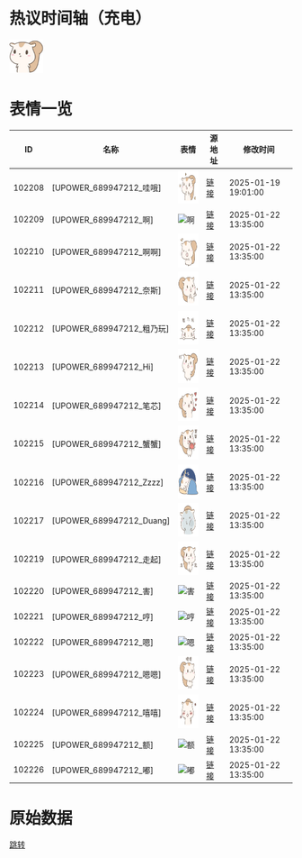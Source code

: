 # 热议时间轴（充电）

<img src="./cover.png" height="60" alt="cover" />

# 表情一览

|ID|名称|表情|源地址|修改时间|
|----|----|----|----|----|
|102208|[UPOWER_689947212_哇哦]|<img src="./pic/102208_%5BUPOWER_689947212_哇哦%5D.png" height="60" alt="哇哦"/>|[链接](https://i0.hdslb.com/bfs/garb/82c37d7683bbd3a7bd95630a3a7469f3e9fa42cd.png)|2025-01-19 19:01:00|
|102209|[UPOWER_689947212_啊]|<img src="./pic/102209_%5BUPOWER_689947212_啊%5D.png" height="60" alt="啊"/>|[链接](https://i0.hdslb.com/bfs/garb/26ed70ec95e400e86a208cecec7d5412b4620634.png)|2025-01-22 13:35:00|
|102210|[UPOWER_689947212_啊啊]|<img src="./pic/102210_%5BUPOWER_689947212_啊啊%5D.png" height="60" alt="啊啊"/>|[链接](https://i0.hdslb.com/bfs/garb/7eeb69266a202c9b37bbf66520550c5929daf4cd.png)|2025-01-22 13:35:00|
|102211|[UPOWER_689947212_奈斯]|<img src="./pic/102211_%5BUPOWER_689947212_奈斯%5D.png" height="60" alt="奈斯"/>|[链接](https://i0.hdslb.com/bfs/garb/6bd89877d13badf8a6c370f7b8e7907484d655bc.png)|2025-01-22 13:35:00|
|102212|[UPOWER_689947212_粗乃玩]|<img src="./pic/102212_%5BUPOWER_689947212_粗乃玩%5D.png" height="60" alt="粗乃玩"/>|[链接](https://i0.hdslb.com/bfs/garb/f06780e4da09277ba1c62406f6c41be3c1fd9647.png)|2025-01-22 13:35:00|
|102213|[UPOWER_689947212_Hi]|<img src="./pic/102213_%5BUPOWER_689947212_Hi%5D.png" height="60" alt="Hi"/>|[链接](https://i0.hdslb.com/bfs/garb/bf6a2077f7fa24a787b7e1a8862c2cb87f8420c8.png)|2025-01-22 13:35:00|
|102214|[UPOWER_689947212_笔芯]|<img src="./pic/102214_%5BUPOWER_689947212_笔芯%5D.png" height="60" alt="笔芯"/>|[链接](https://i0.hdslb.com/bfs/garb/0dceaeb9435dcf68a9a4c6892195af28be3e7edd.png)|2025-01-22 13:35:00|
|102215|[UPOWER_689947212_蟹蟹]|<img src="./pic/102215_%5BUPOWER_689947212_蟹蟹%5D.png" height="60" alt="蟹蟹"/>|[链接](https://i0.hdslb.com/bfs/garb/63c9db120a2cc1c6c5181b0af944856d12fa5b0b.png)|2025-01-22 13:35:00|
|102216|[UPOWER_689947212_Zzzz]|<img src="./pic/102216_%5BUPOWER_689947212_Zzzz%5D.png" height="60" alt="Zzzz"/>|[链接](https://i0.hdslb.com/bfs/garb/94e3ae98a25aa5bf7dbccbd04dcdf115a05caad2.png)|2025-01-22 13:35:00|
|102217|[UPOWER_689947212_Duang]|<img src="./pic/102217_%5BUPOWER_689947212_Duang%5D.png" height="60" alt="Duang"/>|[链接](https://i0.hdslb.com/bfs/garb/1896822c4e5972c452d3f0130fb406cc614ce616.png)|2025-01-22 13:35:00|
|102219|[UPOWER_689947212_走起]|<img src="./pic/102219_%5BUPOWER_689947212_走起%5D.png" height="60" alt="走起"/>|[链接](https://i0.hdslb.com/bfs/garb/7322912580e85bceaf69830d8af5889891a83fcd.png)|2025-01-22 13:35:00|
|102220|[UPOWER_689947212_害]|<img src="./pic/102220_%5BUPOWER_689947212_害%5D.png" height="60" alt="害"/>|[链接](https://i0.hdslb.com/bfs/garb/2a1450fe12be09de2e814ef5ed198d2400cbe100.png)|2025-01-22 13:35:00|
|102221|[UPOWER_689947212_哼]|<img src="./pic/102221_%5BUPOWER_689947212_哼%5D.png" height="60" alt="哼"/>|[链接](https://i0.hdslb.com/bfs/garb/b89acf82ef74dba2c8cf27eb1a6da6e0360b63e2.png)|2025-01-22 13:35:00|
|102222|[UPOWER_689947212_嗯]|<img src="./pic/102222_%5BUPOWER_689947212_嗯%5D.png" height="60" alt="嗯"/>|[链接](https://i0.hdslb.com/bfs/garb/daa89be2dc98dd02f546a9141f24ffbbca3fc32b.png)|2025-01-22 13:35:00|
|102223|[UPOWER_689947212_嗯嗯]|<img src="./pic/102223_%5BUPOWER_689947212_嗯嗯%5D.png" height="60" alt="嗯嗯"/>|[链接](https://i0.hdslb.com/bfs/garb/d393ba0c5c43ec40f579e6ee8bc9d3337d081a0f.png)|2025-01-22 13:35:00|
|102224|[UPOWER_689947212_嘻嘻]|<img src="./pic/102224_%5BUPOWER_689947212_嘻嘻%5D.png" height="60" alt="嘻嘻"/>|[链接](https://i0.hdslb.com/bfs/garb/bf925dc7c22432df5a0ac9dff543c7d58575d9cc.png)|2025-01-22 13:35:00|
|102225|[UPOWER_689947212_额]|<img src="./pic/102225_%5BUPOWER_689947212_额%5D.png" height="60" alt="额"/>|[链接](https://i0.hdslb.com/bfs/garb/de1a70e5a104ef2b78a629e9696b7b7feda17744.png)|2025-01-22 13:35:00|
|102226|[UPOWER_689947212_嘟]|<img src="./pic/102226_%5BUPOWER_689947212_嘟%5D.png" height="60" alt="嘟"/>|[链接](https://i0.hdslb.com/bfs/garb/d9e596fc5febb9ec37a74f0e8e517ea19f27a0dc.png)|2025-01-22 13:35:00|

# 原始数据

[跳转](./raw.json)

